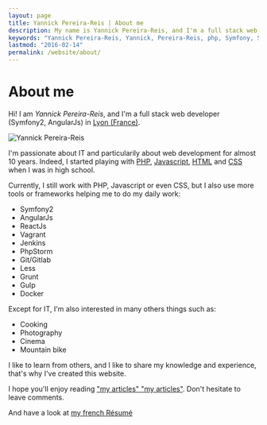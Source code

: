 ```yaml
---
layout: page
title: Yannick Pereira-Reis | About me
description: My name is Yannick Pereira-Reis, and I'm a full stack web developer in Lyon (France).
keywords: "Yannick Pereira-Reis, Yannick, Pereira-Reis, php, Symfony, Symfony2, AngularJs, Docker, Vagrant, Elasticsearch, Lyon"
lastmod: "2016-02-14"
permalink: /website/about/
---
```

# About me

Hi! I am *Yannick Pereira-Reis*, and I'm a full stack web developer (Symfony2, AngularJs) in [Lyon (France)](http://www.lyon.fr/page/accueil.html).

<img class="img-center" src="../../assets/images/avatar.png" alt="Yannick Pereira-Reis">

I'm passionate about IT and particularily about web development for almost 10 years.
Indeed, I started playing with [PHP](http://php.net/),
[Javascript](http://fr.wikipedia.org/wiki/JavaScript),
[HTML](http://fr.wikipedia.org/wiki/Hypertext_Markup_Language)
and [CSS](http://en.wikipedia.org/wiki/Cascading_Style_Sheets) when I was in high school.

Currently, I still work with PHP, Javascript or even CSS, but I also use more tools or frameworks helping me to do my daily work:

* Symfony2
* AngularJs
* ReactJs
* Vagrant
* Jenkins
* PhpStorm
* Git/Gitlab
* Less
* Grunt
* Gulp
* Docker

Except for IT, I'm also interested in many others things such as:

* Cooking
* Photography
* Cinema
* Mountain bike

I like to learn from others, and I like to share my knowledge and experience, that's why I've created this website.

I hope you'll enjoy reading ["my articles" "my articles"](/). Don't hesitate to leave comments.

And have a look at [my french Résumé](/website/resume)
